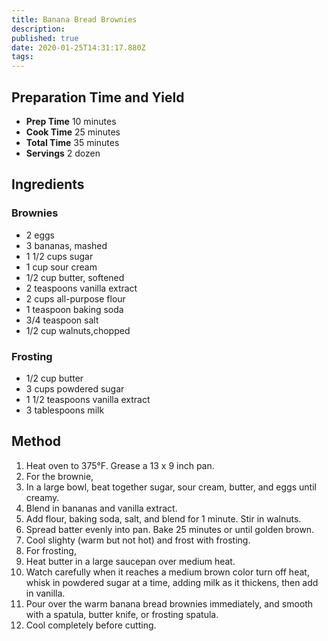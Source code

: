 ```yaml
---
title: Banana Bread Brownies
description:
published: true
date: 2020-01-25T14:31:17.880Z
tags:
---
```


## Preparation Time and Yield

- **Prep Time** 10 minutes
- **Cook Time** 25 minutes
- **Total Time** 35 minutes
- **Servings** 2 dozen

## Ingredients

### Brownies

- 2 eggs
- 3 bananas, mashed
- 1 1/2 cups sugar
- 1 cup sour cream
- 1/2 cup butter, softened
- 2 teaspoons vanilla extract
- 2 cups all-purpose flour
- 1 teaspoon baking soda
- 3/4 teaspoon salt
- 1/2 cup walnuts,chopped

### Frosting

- 1/2 cup butter
- 3 cups powdered sugar
- 1 1/2 teaspoons vanilla extract
- 3 tablespoons milk

## Method

1. Heat oven to 375°F. Grease a 13 x 9 inch pan.
2. For the brownie,
3. In a large bowl, beat together sugar, sour cream, butter, and eggs until creamy.
4. Blend in bananas and vanilla extract.
5. Add flour, baking soda, salt, and blend for 1 minute. Stir in walnuts.
6. Spread batter evenly into pan. Bake 25 minutes or until golden brown.
7. Cool slighty (warm but not hot) and frost with frosting.
8. For frosting,
9. Heat butter in a large saucepan over medium heat.
10. Watch carefully when it reaches a medium brown color turn off heat, whisk in powdered sugar at a time, adding milk as it thickens, then add in vanilla.
11. Pour over the warm banana bread brownies immediately, and smooth with a spatula, butter knife, or frosting spatula.
12. Cool completely before cutting.
